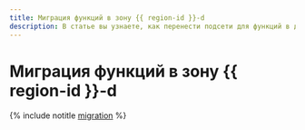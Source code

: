 ```yaml
---
title: Миграция функций в зону {{ region-id }}-d
description: В статье вы узнаете, как перенести подсети для функций в другую зону.
---
```


# Миграция функций в зону {{ region-id }}-d

{% include notitle [migration](../../../_includes/functions/migration.md) %}
